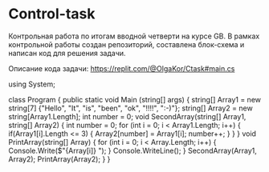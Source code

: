 # Control-task

Контрольная работа по итогам вводной четверти на курсе GB.
В рамках контрольной работы создан репозиторий, составлена блок-схема и написан код для решения задачи.

Описание кода задачи:
https://replit.com/@OlgaKor/Ctask#main.cs

using System;

class Program {
  public static void Main (string[] args) {
    string[] Array1 = new string[7] {"Hello", "It", "is", "been", "ok", "!!!!", ":-)"};
    string[] Array2 = new string[Array1.Length];
    int number = 0;
    void SecondArray(string[] Array1, string[] Array2)
      {
       int number = 0;
       for (int i = 0; i < Array1.Length; i++)
         {
         if(Array1[i].Length <= 3)
           {
           Array2[number] = Array1[i];
           number++;
           }
         }
      }
    void PrintArray(string[] Array)
      {
      for (int i = 0; i < Array.Length; i++)
        {
         Console.Write($"{Array[i]} ");
        }
      Console.WriteLine();
      }
    SecondArray(Array1, Array2);
    PrintArray(Array2);
  }
}
